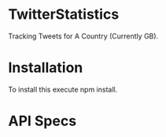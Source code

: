 TwitterStatistics
=================

Tracking Tweets for A Country (Currently GB).


Installation
=============

To install this execute npm install.

API Specs
==========
